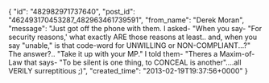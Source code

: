  {
   "id": "482982971737640",
   "post_id": "462493170453287_482963461739591",
   "from_name": "Derek Moran",
   "message": "Just got off the phone with them. I asked- \"When you say- \"For security reasons,' what exactly ARE those reasons at least.. and, when you say \"unable,\" is that code-word for UNWILLING or NON-COMPLIANT...?\" The answer?.. \"Take it up with your MP.\"  I told them- \"Theres a Maxim-of-Law that says- \"To be silent is one thing, to CONCEAL is another\"....all VERILY surreptitious ;)",
   "created_time": "2013-02-19T19:37:56+0000"
 }

